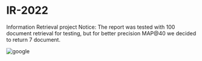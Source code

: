 # IR-2022
Information Retrieval project 
Notice: The report was tested with 100 document retrieval for testing, but for better precision MAP@40 we decided to return 7 document.

![google](https://user-images.githubusercontent.com/55393990/212726676-49f5db0f-4c46-484f-903b-d32b0300631b.png)
